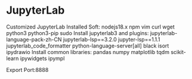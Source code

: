 # JupyterLab
Customized JupyterLab
Installed Soft:
  nodejs18.x 
  npm
  vim
  curl
  wget
  python3
  python3-pip
  sudo
Install jupyterlab3 and plugins:
  jupyterlab-language-pack-zh-CN
  jupyterlab-lsp==3.2.0 jupyter-lsp==1.1.1
  jupyterlab_code_formatter
  python-language-server[all]
  black isort
  ipydrawio
Install common libraries:
  pandas
  numpy
  matplotlib
  tqdm
  scikit-learn
  ipywidgets
  ipympl
  
Export Port:8888
